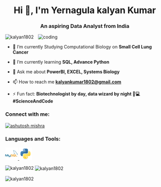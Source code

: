 <h1 align="center">Hi 👋, I'm Yernagula kalyan Kumar</h1>
<h3 align="center">An aspiring Data Analyst from India</h3>
<img align="right" alt="coding" width="400" src="https://user-images.githubusercontent.com/55389276/140866485-8fb1c876-9a8f-4d6a-98dc-08c4981eaf70.gif">

<p align="left"> <img src="https://komarev.com/ghpvc/?username=kalyan1802&label=Profile%20views&color=0e75b6&style=flat" alt="kalyan1802" /> </p>

- 🔭 I’m currently Studying Computational Biology on **Small Cell Lung Cancer**

- 🌱 I’m currently learning **SQL, Advance Python**

- 💬 Ask me about **PowerBI, EXCEL, Systems Biology**

- 📫 How to reach me **kalyankumar1802@gmail.com**

- ⚡ Fun fact: **Biotechnologist by day, data wizard by night 🧬💻 #ScienceAndCode**

<h3 align="left">Connect with me:</h3>
<p align="left">
<a href="https://linkedin.com/in/kalyan-kumar-5bb29a170" target="blank"><img align="center" src="https://raw.githubusercontent.com/rahuldkjain/github-profile-readme-generator/master/src/images/icons/Social/linked-in-alt.svg" alt="ashutosh mishra" height="30" width="40" /></a>
</p>

<h3 align="left">Languages and Tools:</h3>
<p align="left"> <a href="https://www.mysql.com/" target="_blank" rel="noreferrer"> <img src="https://raw.githubusercontent.com/devicons/devicon/master/icons/mysql/mysql-original-wordmark.svg" alt="mysql" width="40" height="40"/> </a> <a href="https://www.python.org" target="_blank" rel="noreferrer"> <img src="https://raw.githubusercontent.com/devicons/devicon/master/icons/python/python-original.svg" alt="python" width="40" height="40"/> </a> </p>

<p><img align="left" src="https://github-readme-stats.vercel.app/api/top-langs?username=kalyan1802&show_icons=true&locale=en&layout=compact" alt="kalyan1802" /></p>

<p>&nbsp;<img align="center" src="https://github-readme-stats.vercel.app/api?username=kalyan1802&show_icons=true&locale=en" alt="kalyan1802" /></p>

<p><img align="center" src="https://github-readme-streak-stats.herokuapp.com/?user=kalyan1802&" alt="kalyan1802" /></p>
